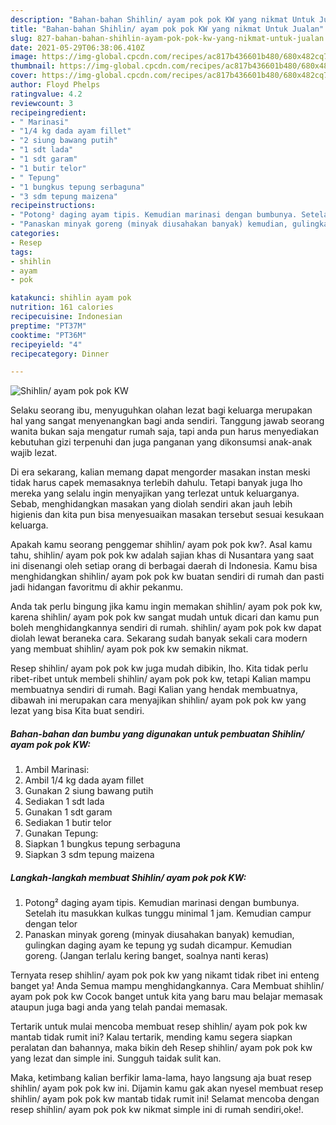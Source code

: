 ```yaml
---
description: "Bahan-bahan Shihlin/ ayam pok pok KW yang nikmat Untuk Jualan"
title: "Bahan-bahan Shihlin/ ayam pok pok KW yang nikmat Untuk Jualan"
slug: 827-bahan-bahan-shihlin-ayam-pok-pok-kw-yang-nikmat-untuk-jualan
date: 2021-05-29T06:38:06.410Z
image: https://img-global.cpcdn.com/recipes/ac817b436601b480/680x482cq70/shihlin-ayam-pok-pok-kw-foto-resep-utama.jpg
thumbnail: https://img-global.cpcdn.com/recipes/ac817b436601b480/680x482cq70/shihlin-ayam-pok-pok-kw-foto-resep-utama.jpg
cover: https://img-global.cpcdn.com/recipes/ac817b436601b480/680x482cq70/shihlin-ayam-pok-pok-kw-foto-resep-utama.jpg
author: Floyd Phelps
ratingvalue: 4.2
reviewcount: 3
recipeingredient:
- " Marinasi"
- "1/4 kg dada ayam fillet"
- "2 siung bawang putih"
- "1 sdt lada"
- "1 sdt garam"
- "1 butir telor"
- " Tepung"
- "1 bungkus tepung serbaguna"
- "3 sdm tepung maizena"
recipeinstructions:
- "Potong² daging ayam tipis. Kemudian marinasi dengan bumbunya. Setelah itu masukkan kulkas tunggu minimal 1 jam. Kemudian campur dengan telor"
- "Panaskan minyak goreng (minyak diusahakan banyak) kemudian, gulingkan daging ayam ke tepung yg sudah dicampur. Kemudian goreng. (Jangan terlalu kering banget, soalnya nanti keras)"
categories:
- Resep
tags:
- shihlin
- ayam
- pok

katakunci: shihlin ayam pok 
nutrition: 161 calories
recipecuisine: Indonesian
preptime: "PT37M"
cooktime: "PT36M"
recipeyield: "4"
recipecategory: Dinner

---
```



![Shihlin/ ayam pok pok KW](https://img-global.cpcdn.com/recipes/ac817b436601b480/680x482cq70/shihlin-ayam-pok-pok-kw-foto-resep-utama.jpg)

Selaku seorang ibu, menyuguhkan olahan lezat bagi keluarga merupakan hal yang sangat menyenangkan bagi anda sendiri. Tanggung jawab seorang  wanita bukan saja mengatur rumah saja, tapi anda pun harus menyediakan kebutuhan gizi terpenuhi dan juga panganan yang dikonsumsi anak-anak wajib lezat.

Di era  sekarang, kalian memang dapat mengorder masakan instan meski tidak harus capek memasaknya terlebih dahulu. Tetapi banyak juga lho mereka yang selalu ingin menyajikan yang terlezat untuk keluarganya. Sebab, menghidangkan masakan yang diolah sendiri akan jauh lebih higienis dan kita pun bisa menyesuaikan masakan tersebut sesuai kesukaan keluarga. 



Apakah kamu seorang penggemar shihlin/ ayam pok pok kw?. Asal kamu tahu, shihlin/ ayam pok pok kw adalah sajian khas di Nusantara yang saat ini disenangi oleh setiap orang di berbagai daerah di Indonesia. Kamu bisa menghidangkan shihlin/ ayam pok pok kw buatan sendiri di rumah dan pasti jadi hidangan favoritmu di akhir pekanmu.

Anda tak perlu bingung jika kamu ingin memakan shihlin/ ayam pok pok kw, karena shihlin/ ayam pok pok kw sangat mudah untuk dicari dan kamu pun boleh menghidangkannya sendiri di rumah. shihlin/ ayam pok pok kw dapat diolah lewat beraneka cara. Sekarang sudah banyak sekali cara modern yang membuat shihlin/ ayam pok pok kw semakin nikmat.

Resep shihlin/ ayam pok pok kw juga mudah dibikin, lho. Kita tidak perlu ribet-ribet untuk membeli shihlin/ ayam pok pok kw, tetapi Kalian mampu membuatnya sendiri di rumah. Bagi Kalian yang hendak membuatnya, dibawah ini merupakan cara menyajikan shihlin/ ayam pok pok kw yang lezat yang bisa Kita buat sendiri.

<!--inarticleads1-->

##### Bahan-bahan dan bumbu yang digunakan untuk pembuatan Shihlin/ ayam pok pok KW:

1. Ambil  Marinasi:
1. Ambil 1/4 kg dada ayam fillet
1. Gunakan 2 siung bawang putih
1. Sediakan 1 sdt lada
1. Gunakan 1 sdt garam
1. Sediakan 1 butir telor
1. Gunakan  Tepung:
1. Siapkan 1 bungkus tepung serbaguna
1. Siapkan 3 sdm tepung maizena




<!--inarticleads2-->

##### Langkah-langkah membuat Shihlin/ ayam pok pok KW:

1. Potong² daging ayam tipis. Kemudian marinasi dengan bumbunya. Setelah itu masukkan kulkas tunggu minimal 1 jam. Kemudian campur dengan telor
1. Panaskan minyak goreng (minyak diusahakan banyak) kemudian, gulingkan daging ayam ke tepung yg sudah dicampur. Kemudian goreng. (Jangan terlalu kering banget, soalnya nanti keras)




Ternyata resep shihlin/ ayam pok pok kw yang nikamt tidak ribet ini enteng banget ya! Anda Semua mampu menghidangkannya. Cara Membuat shihlin/ ayam pok pok kw Cocok banget untuk kita yang baru mau belajar memasak ataupun juga bagi anda yang telah pandai memasak.

Tertarik untuk mulai mencoba membuat resep shihlin/ ayam pok pok kw mantab tidak rumit ini? Kalau tertarik, mending kamu segera siapkan peralatan dan bahannya, maka bikin deh Resep shihlin/ ayam pok pok kw yang lezat dan simple ini. Sungguh taidak sulit kan. 

Maka, ketimbang kalian berfikir lama-lama, hayo langsung aja buat resep shihlin/ ayam pok pok kw ini. Dijamin kamu gak akan nyesel membuat resep shihlin/ ayam pok pok kw mantab tidak rumit ini! Selamat mencoba dengan resep shihlin/ ayam pok pok kw nikmat simple ini di rumah sendiri,oke!.

